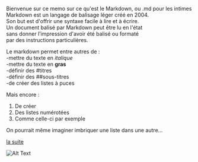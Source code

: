 
Bienvenue sur ce memo sur ce qu'est le Markdown, ou .md pour les intimes  
Markdown est un langage de balisage léger créé en 2004.  
Son but est d'offrir une syntaxe facile à lire et à écrire.  
Un document balisé par Markdown peut être lu en l'état  
sans donner l’impression d'avoir été balisé ou formaté  
par des instructions particulières.  

Le markdown permet entre autres de :  
-mettre du texte en  *italique*   
-mettre du texte en __gras__   
-définir des #titres  
-définir des ##sous-titres  
-de créer des listes à puces  

Mais encore :  
1. De créer   
2. Des listes numérotées   
3. Comme celle-ci par exemple  

On pourrait même imaginer imbriquer une liste dans une autre...   

[la suite](./two.md)

![Alt Text](https://wac-cdn.atlassian.com/dam/jcr:f6948a92-f446-466f-8783-1dd1cbcc661a/hero.svg?cdnVersion=1017)
